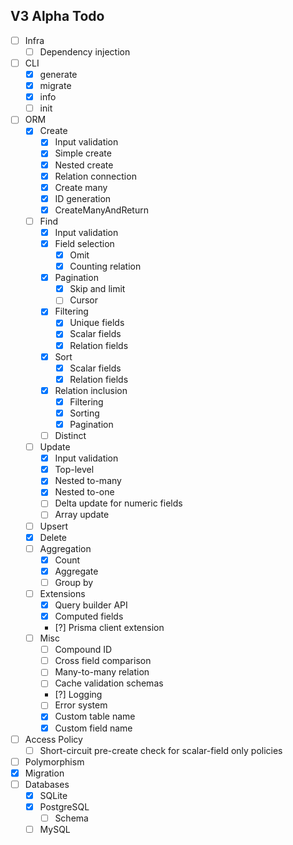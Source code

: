 ## V3 Alpha Todo

-   [ ] Infra
    -   [ ] Dependency injection
-   [ ] CLI
    -   [x] generate
    -   [x] migrate
    -   [x] info
    -   [ ] init
-   [ ] ORM
    -   [x] Create
        -   [x] Input validation
        -   [x] Simple create
        -   [x] Nested create
        -   [x] Relation connection
        -   [x] Create many
        -   [x] ID generation
        -   [x] CreateManyAndReturn
    -   [ ] Find
        -   [x] Input validation
        -   [x] Field selection
            -   [x] Omit
            -   [x] Counting relation
        -   [x] Pagination
            -   [x] Skip and limit
            -   [ ] Cursor
        -   [x] Filtering
            -   [x] Unique fields
            -   [x] Scalar fields
            -   [x] Relation fields
        -   [x] Sort
            -   [x] Scalar fields
            -   [x] Relation fields
        -   [x] Relation inclusion
            -   [x] Filtering
            -   [x] Sorting
            -   [x] Pagination
        -   [ ] Distinct
    -   [ ] Update
        -   [x] Input validation
        -   [x] Top-level
        -   [x] Nested to-many
        -   [x] Nested to-one
        -   [ ] Delta update for numeric fields
        -   [ ] Array update
    -   [ ] Upsert
    -   [x] Delete
    -   [ ] Aggregation
        -   [x] Count
        -   [x] Aggregate
        -   [ ] Group by
    -   [ ] Extensions
        -   [x] Query builder API
        -   [x] Computed fields
        -   [?] Prisma client extension
    -   [ ] Misc
        -   [ ] Compound ID
        -   [ ] Cross field comparison
        -   [ ] Many-to-many relation
        -   [ ] Cache validation schemas
        -   [?] Logging
        -   [ ] Error system
        -   [x] Custom table name
        -   [x] Custom field name
-   [ ] Access Policy
    -   [ ] Short-circuit pre-create check for scalar-field only policies
-   [ ] Polymorphism
-   [x] Migration
-   [ ] Databases
    -   [x] SQLite
    -   [x] PostgreSQL
        -   [ ] Schema
    -   [ ] MySQL

